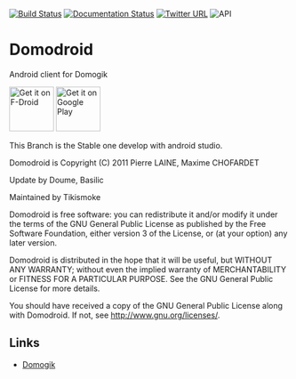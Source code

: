 [![Build Status](https://travis-ci.org/domogik/domodroid.svg?branch=master)](https://travis-ci.org/domogik/domodroid)
[![Documentation Status](http://readthedocs.org/projects/domodroid/badge/?version=latest)](http://domodroid.readthedocs.org/en/latest/?badge=latest)
[![Twitter URL](https://img.shields.io/twitter/url/http/shields.io.svg?style=social)](https://twitter.com/newdomodroid)
![API](https://img.shields.io/badge/API-8%2B-green.svg?style=flat)

Domodroid
=========

Android client for Domogik

<a href="https://f-droid.org/repository/browse/?fdid=org.domogik.domodroid13" target="_blank">
<img src="https://f-droid.org/badge/get-it-on.png" alt="Get it on F-Droid" height="80"/></a>
<a href="https://play.google.com/store/apps/details?id=org.domogik.domodroid13" target="_blank">
<img src="https://play.google.com/intl/en_us/badges/images/generic/en-play-badge.png" alt="Get it on Google Play" height="80"/></a>

This Branch is the Stable one develop with android studio.


 Domodroid is Copyright (C) 2011 Pierre LAINE, Maxime CHOFARDET
 
 Update by Doume, Basilic
 
 Maintained by Tikismoke
 
 Domodroid is free software: you can redistribute it and/or modify it under the
 terms of the GNU General Public License as published by the Free Software
 Foundation, either version 3 of the License, or (at your option) any later
 version.
 
 Domodroid is distributed in the hope that it will be useful, but WITHOUT ANY
 WARRANTY; without even the implied warranty of MERCHANTABILITY or FITNESS FOR
 A PARTICULAR PURPOSE. See the GNU General Public License for more details.
 
 You should have received a copy of the GNU General Public License along with
 Domodroid. If not, see <http://www.gnu.org/licenses/>.

## Links
* [Domogik](http://domogik.org)
